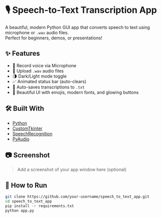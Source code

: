 # 🎙️ Speech-to-Text Transcription App

A beautiful, modern Python GUI app that converts speech to text using microphone or `.wav` audio files.  
Perfect for beginners, demos, or presentations!

## ✨ Features

- 🎤 Record voice via Microphone
- 📂 Upload `.wav` audio files
- 🌗 Dark/Light mode toggle
- ✅ Animated status bar (auto-clears)
- 💾 Auto-saves transcriptions to `.txt`
- 💄 Beautiful UI with emojis, modern fonts, and glowing buttons

## 🛠️ Built With

- [Python](https://www.python.org/)
- [CustomTkinter](https://github.com/TomSchimansky/CustomTkinter)
- [SpeechRecognition](https://pypi.org/project/SpeechRecognition/)
- [PyAudio](https://pypi.org/project/PyAudio/)

## 📷 Screenshot

> Add a screenshot of your app window here (optional)

## 🚀 How to Run

```bash
git clone https://github.com/your-username/speech_to_text_app.git
cd speech_to_text_app
pip install -r requirements.txt
python app.py


